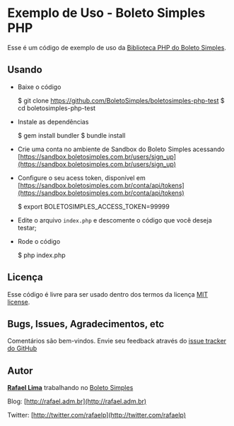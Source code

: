 # Exemplo de Uso - Boleto Simples PHP

Esse é um código de exemplo de uso da [Biblioteca PHP do Boleto Simples](https://github.com/BoletoSimples/boletosimples-php).

## Usando

* Baixe o código

    $ git clone https://github.com/BoletoSimples/boletosimples-php-test
    $ cd boletosimples-php-test

* Instale as dependências

    $ gem install bundler
    $ bundle install

* Crie uma conta no ambiente de Sandbox do Boleto Simples acessando [https://sandbox.boletosimples.com.br/users/sign_up](https://sandbox.boletosimples.com.br/users/sign_up)

* Configure o seu acess token, disponível em [https://sandbox.boletosimples.com.br/conta/api/tokens](https://sandbox.boletosimples.com.br/conta/api/tokens)

    $ export BOLETOSIMPLES_ACCESS_TOKEN=99999

* Edite o arquivo `index.php` e descomente o código que você deseja testar;

* Rode o código

    $ php index.php

## Licença

Esse código é livre para ser usado dentro dos termos da licença [MIT license](http://www.opensource.org/licenses/mit-license.php).

## Bugs, Issues, Agradecimentos, etc

Comentários são bem-vindos. Envie seu feedback através do [issue tracker do GitHub](http://github.com/BoletoSimples/boletosimples-php-test/issues)

## Autor

[**Rafael Lima**](http://github.com/rafaelp) trabalhando no [Boleto Simples](http://boletosimples.com.br)

Blog: [http://rafael.adm.br](http://rafael.adm.br)

Twitter: [http://twitter.com/rafaelp](http://twitter.com/rafaelp)